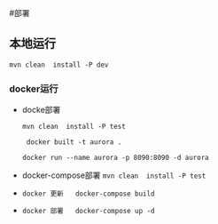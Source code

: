 #部署

## 本地运行

```mvn clean  install -P dev ```


### docker运行 
  * docke部署

    ```mvn clean  install -P test ```
 
    ``` docker built -t aurora .```

    ``` docker run --name aurora -p 8090:8090 -d aurora ```
  
  * docker-compose部署
    ``` mvn clean  install -P test ```
  * 
    ``` docker 更新   docker-compose build  ```
  * 
    ``` docker 部署   docker-compose up -d  ```

